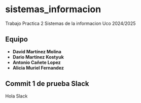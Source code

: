 # sistemas_informacion
Trabajo Practica 2 Sistemas de la informacion Uco 2024/2025

## Equipo
- **David Martínez Molina**
- **Dario Martínez Kostyuk**
- **Antonio Cañete Lopez**
- **Alicia Muriel Fernandez**

## Commit 1 de prueba Slack
Hola Slack